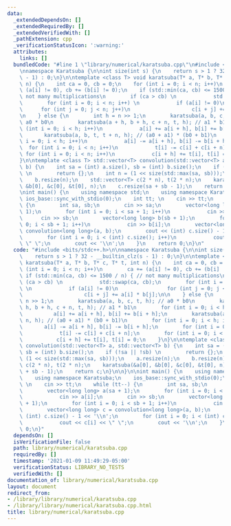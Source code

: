 ```yaml
---
data:
  _extendedDependsOn: []
  _extendedRequiredBy: []
  _extendedVerifiedWith: []
  _pathExtension: cpp
  _verificationStatusIcon: ':warning:'
  attributes:
    links: []
  bundledCode: "#line 1 \"library/numerical/karatsuba.cpp\"\n#include <bits/stdc++.h>\n\
    \nnamespace Karatsuba {\n\nint size(int s) {\n    return s > 1 ? 32 - __builtin_clz(s\
    \ - 1) : 0;\n}\n\ntemplate <class T> void karatsuba(T* a, T* b, T* c, T* t, int\
    \ n) {\n    int ca = 0, cb = 0;\n    for (int i = 0; i < n; i++)\n        ca +=\
    \ (a[i] != 0), cb += (b[i] != 0);\n    if (std::min(ca, cb) <= 1500 / n) { //\
    \ not many multiplications\n        if (ca > cb) \n            std::swap(ca, cb);\n\
    \        for (int i = 0; i < n; i++) \n            if (a[i] != 0)\n          \
    \      for (int j = 0; j < n; j++)\n                    c[i + j] += a[i] * b[j];\n\
    \n    } else {\n        int h = n >> 1;\n        karatsuba(a, b, c, t, h); //\
    \ a0 * b0\n        karatsuba(a + h, b + h, c + n, t, h); // a1 * b1\n        for\
    \ (int i = 0; i < h; i++)\n            a[i] += a[i + h], b[i] += b[i + h];\n \
    \       karatsuba(a, b, t, t + n, h); // (a0 + a1) * (b0 + b1)\n        for (int\
    \ i = 0; i < h; i++)\n            a[i] -= a[i + h], b[i] -= b[i + h];\n      \
    \  for (int i = 0; i < n; i++)\n            t[i] -= c[i] + c[i + n];\n       \
    \ for (int i = 0; i < n; i++)\n            c[i + h] += t[i], t[i] = 0;\n    }\n\
    }\n\ntemplate <class T> std::vector<T> convolution(std::vector<T> a, std::vector<T>\
    \ b) {\n    int sa = (int) a.size(), sb = (int) b.size();\n    if (!sa || !sb)\
    \ \n        return {};\n    int n = (1 << size(std::max(sa, sb)));\n    a.resize(n);\n\
    \    b.resize(n);\n    std::vector<T> c(2 * n), t(2 * n);\n    karatsuba(&a[0],\
    \ &b[0], &c[0], &t[0], n);\n    c.resize(sa + sb - 1);\n    return c;\n}\n\n}\n\
    \nint main() {\n    using namespace std;\n    using namespace Karatsuba;\n   \
    \ ios_base::sync_with_stdio(0);\n    int tt; \n    cin >> tt;\n    while (tt--)\
    \ {\n        int sa, sb;\n        cin >> sa;\n        vector<long long> a(sa +\
    \ 1);\n        for (int i = 0; i < sa + 1; i++)\n            cin >> a[i];\n  \
    \      cin >> sb;\n        vector<long long> b(sb + 1);\n        for (int i =\
    \ 0; i < sb + 1; i++)\n            cin >> b[i];\n        vector<long long> c =\
    \ convolution<long long>(a, b);\n        cout << (int) c.size() - 1 << '\\n';\n\
    \        for (int i = 0; i < (int) c.size(); i++)\n            cout << c[i] <<\
    \ \" \";\n        cout << '\\n';\n    }\n    return 0;\n}\n"
  code: "#include <bits/stdc++.h>\n\nnamespace Karatsuba {\n\nint size(int s) {\n\
    \    return s > 1 ? 32 - __builtin_clz(s - 1) : 0;\n}\n\ntemplate <class T> void\
    \ karatsuba(T* a, T* b, T* c, T* t, int n) {\n    int ca = 0, cb = 0;\n    for\
    \ (int i = 0; i < n; i++)\n        ca += (a[i] != 0), cb += (b[i] != 0);\n   \
    \ if (std::min(ca, cb) <= 1500 / n) { // not many multiplications\n        if\
    \ (ca > cb) \n            std::swap(ca, cb);\n        for (int i = 0; i < n; i++)\
    \ \n            if (a[i] != 0)\n                for (int j = 0; j < n; j++)\n\
    \                    c[i + j] += a[i] * b[j];\n\n    } else {\n        int h =\
    \ n >> 1;\n        karatsuba(a, b, c, t, h); // a0 * b0\n        karatsuba(a +\
    \ h, b + h, c + n, t, h); // a1 * b1\n        for (int i = 0; i < h; i++)\n  \
    \          a[i] += a[i + h], b[i] += b[i + h];\n        karatsuba(a, b, t, t +\
    \ n, h); // (a0 + a1) * (b0 + b1)\n        for (int i = 0; i < h; i++)\n     \
    \       a[i] -= a[i + h], b[i] -= b[i + h];\n        for (int i = 0; i < n; i++)\n\
    \            t[i] -= c[i] + c[i + n];\n        for (int i = 0; i < n; i++)\n \
    \           c[i + h] += t[i], t[i] = 0;\n    }\n}\n\ntemplate <class T> std::vector<T>\
    \ convolution(std::vector<T> a, std::vector<T> b) {\n    int sa = (int) a.size(),\
    \ sb = (int) b.size();\n    if (!sa || !sb) \n        return {};\n    int n =\
    \ (1 << size(std::max(sa, sb)));\n    a.resize(n);\n    b.resize(n);\n    std::vector<T>\
    \ c(2 * n), t(2 * n);\n    karatsuba(&a[0], &b[0], &c[0], &t[0], n);\n    c.resize(sa\
    \ + sb - 1);\n    return c;\n}\n\n}\n\nint main() {\n    using namespace std;\n\
    \    using namespace Karatsuba;\n    ios_base::sync_with_stdio(0);\n    int tt;\
    \ \n    cin >> tt;\n    while (tt--) {\n        int sa, sb;\n        cin >> sa;\n\
    \        vector<long long> a(sa + 1);\n        for (int i = 0; i < sa + 1; i++)\n\
    \            cin >> a[i];\n        cin >> sb;\n        vector<long long> b(sb\
    \ + 1);\n        for (int i = 0; i < sb + 1; i++)\n            cin >> b[i];\n\
    \        vector<long long> c = convolution<long long>(a, b);\n        cout <<\
    \ (int) c.size() - 1 << '\\n';\n        for (int i = 0; i < (int) c.size(); i++)\n\
    \            cout << c[i] << \" \";\n        cout << '\\n';\n    }\n    return\
    \ 0;\n}"
  dependsOn: []
  isVerificationFile: false
  path: library/numerical/karatsuba.cpp
  requiredBy: []
  timestamp: '2021-01-09 11:49:29-05:00'
  verificationStatus: LIBRARY_NO_TESTS
  verifiedWith: []
documentation_of: library/numerical/karatsuba.cpp
layout: document
redirect_from:
- /library/library/numerical/karatsuba.cpp
- /library/library/numerical/karatsuba.cpp.html
title: library/numerical/karatsuba.cpp
---
```

